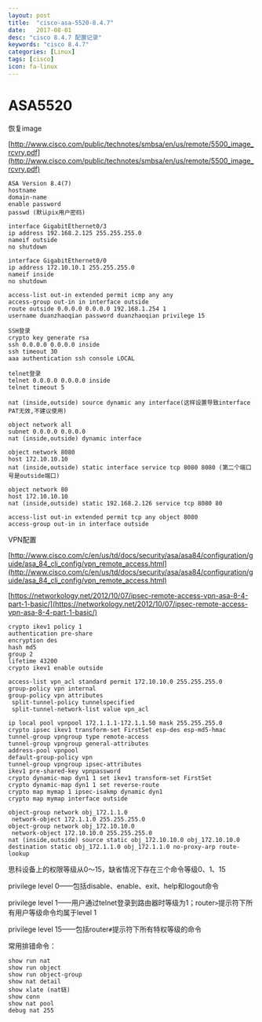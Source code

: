 ```yaml
---
layout: post
title:  "cisco-asa-5520-8.4.7"
date:   2017-08-01
desc: "cisco 8.4.7 配置记录"
keywords: "cisco 8.4.7"
categories: [Linux]
tags: [cisco]
icon: fa-linux
---
```


# ASA5520

恢复image

[http://www.cisco.com/public/technotes/smbsa/en/us/remote/5500_image_rcvry.pdf](http://www.cisco.com/public/technotes/smbsa/en/us/remote/5500_image_rcvry.pdf)

```
ASA Version 8.4(7)
hostname
domain-name
enable password
passwd (默认pix用户密码)

interface GigabitEthernet0/3
ip address 192.168.2.125 255.255.255.0
nameif outside
no shutdown

interface GigabitEthernet0/0
ip address 172.10.10.1 255.255.255.0
nameif inside
no shutdown

access-list out-in extended permit icmp any any
access-group out-in in interface outside
route outside 0.0.0.0 0.0.0.0 192.168.1.254 1
username duanzhaoqian password duanzhaoqian privilege 15

SSH登录
crypto key generate rsa
ssh 0.0.0.0 0.0.0.0 inside
ssh timeout 30
aaa authentication ssh console LOCAL

telnet登录
telnet 0.0.0.0 0.0.0.0 inside
telnet timeout 5

nat (inside,outside) source dynamic any interface(这样设置导致interface PAT无效,不建议使用)

object network all
subnet 0.0.0.0 0.0.0.0
nat (inside,outside) dynamic interface

object network 8080
host 172.10.10.10
nat (inside,outside) static interface service tcp 8080 8080 (第二个端口号是outside端口)

object network 80
host 172.10.10.10
nat (inside,outside) static 192.168.2.126 service tcp 8080 80

access-list out-in extended permit tcp any object 8080
access-group out-in in interface outside

```


VPN配置

[http://www.cisco.com/c/en/us/td/docs/security/asa/asa84/configuration/guide/asa_84_cli_config/vpn_remote_access.html](http://www.cisco.com/c/en/us/td/docs/security/asa/asa84/configuration/guide/asa_84_cli_config/vpn_remote_access.html)

[https://networkology.net/2012/10/07/ipsec-remote-access-vpn-asa-8-4-part-1-basic/](https://networkology.net/2012/10/07/ipsec-remote-access-vpn-asa-8-4-part-1-basic/)

```
crypto ikev1 policy 1
authentication pre-share
encryption des
hash md5
group 2
lifetime 43200
crypto ikev1 enable outside

access-list vpn_acl standard permit 172.10.10.0 255.255.255.0
group-policy vpn internal
group-policy vpn attributes
 split-tunnel-policy tunnelspecified
 split-tunnel-network-list value vpn_acl

ip local pool vpnpool 172.1.1.1-172.1.1.50 mask 255.255.255.0
crypto ipsec ikev1 transform-set FirstSet esp-des esp-md5-hmac
tunnel-group vpngroup type remote-access
tunnel-group vpngroup general-attributes
address-pool vpnpool
default-group-policy vpn
tunnel-group vpngroup ipsec-attributes
ikev1 pre-shared-key vpnpassword
crypto dynamic-map dyn1 1 set ikev1 transform-set FirstSet
crypto dynamic-map dyn1 1 set reverse-route
crypto map mymap 1 ipsec-isakmp dynamic dyn1
crypto map mymap interface outside

object-group network obj_172.1.1.0
 network-object 172.1.1.0 255.255.255.0
object-group network obj_172.10.10.0
 network-object 172.10.10.0 255.255.255.0
nat (inside,outside) source static obj_172.10.10.0 obj_172.10.10.0 destination static obj_172.1.1.0 obj_172.1.1.0 no-proxy-arp route-lookup
```

思科设备上的权限等级从0～15，缺省情况下存在三个命令等级0、1、15

privilege level 0——包括disable、enable、exit、help和logout命令

privilege level 1——用户通过telnet登录到路由器时等级为1；router`>`提示符下所有用户等级命令均属于level 1

privilege level 15——包括router`#`提示符下所有特权等级的命令

常用排错命令：
```
show run nat
show run object
show run object-group
show nat detail
show xlate (nat链)
show conn
show nat pool
debug nat 255
```
